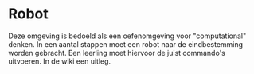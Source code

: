 # Robot

Deze omgeving is bedoeld als een oefenomgeving voor "computational" denken. In een aantal stappen moet een robot naar de eindbestemming worden gebracht. 
Een leerling moet hiervoor de juist commando's uitvoeren.
In de wiki een uitleg.
